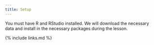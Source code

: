 ```yaml
---
title: Setup
---
```

You must have R and RStudio installed. We will download the necessary data and install in the necessary packages during the lesson.


{% include links.md %}
